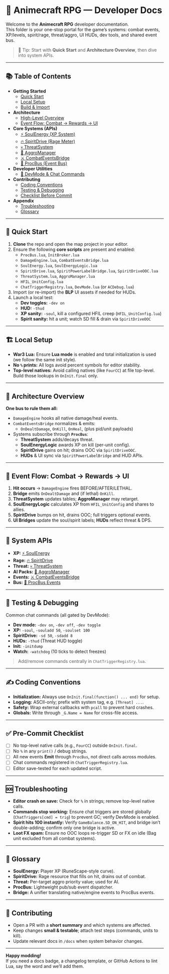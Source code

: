 # 🌌 Animecraft RPG — Developer Docs

Welcome to the **Animecraft RPG** developer documentation.  
This folder is your one-stop portal for the game’s systems: combat events, XP/levels, spirit/rage, threat/aggro, UI HUDs, dev tools, and shared event bus.

> 🧭 Tip: Start with **Quick Start** and **Architecture Overview**, then dive into system APIs.

---

## 📚 Table of Contents

- **Getting Started**
  - [Quick Start](#-quick-start)
  - [Local Setup](#-local-setup)
  - [Build & Import](#-build--import)
- **Architecture**
  - [High-Level Overview](#-architecture-overview)
  - [Event Flow: Combat → Rewards → UI](#-event-flow-combat--rewards--ui)
- **Core Systems (APIs)**
  - [⚡ SoulEnergy (XP System)](./SoulEnergy_API.md)
  - [🔥 SpiritDrive (Rage Meter)](./SpiritDrive_API.md)
  - [💀 ThreatSystem](./ThreatSystem_API.md)
  - [🦾 AggroManager](./AggroManager_API.md)
  - [⚔️ CombatEventsBridge](./CombatEventsBridge_API.md)
  - [🧵 ProcBus (Event Bus)](./ProcBus_Events.md)
- **Developer Utilities**
  - [🧰 DevMode & Chat Commands](./DevMode_Guide.md)
- **Contributing**
  - [Coding Conventions](#-coding-conventions)
  - [Testing & Debugging](#-testing--debugging)
  - [Checklist Before Commit](#-pre-commit-checklist)
- **Appendix**
  - [Troubleshooting](#-troubleshooting)
  - [Glossary](#-glossary)

---

## 🚀 Quick Start

1. **Clone** the repo and open the map project in your editor.
2. Ensure the following **core scripts** are present and enabled:
   - `ProcBus.lua`, `InitBroker.lua`
   - `DamageEngine.lua`, `CombatEventsBridge.lua`
   - `SoulEnergy.lua`, `SoulEnergyLogic.lua`
   - `SpiritDrive.lua`, `SpiritPowerLabelBridge.lua`, `SpiritDriveOOC.lua`
   - `ThreatSystem.lua`, `AggroManager.lua`
   - `HFIL_UnitConfig.lua`
   - `ChatTriggerRegistry.lua`, `DevMode.lua` (or `ACDebug.lua`)
3. Import (or re-import) the **BLP** UI assets if needed for HUDs.
4. Launch a local test:
   - **Dev toggles:** `-dev on`
   - **HUD:** `-thud`
   - **XP sanity:** `-soul`, kill a configured HFIL creep (`HFIL_UnitConfig.lua`)
   - **Spirit sanity:** hit a unit; watch SD fill & drain via `SpiritDriveOOC`

---

## 🏗 Local Setup

- **War3 Lua:** Ensure **Lua mode** is enabled and total initialization is used (we follow the same init style).
- **No `%` prints:** All logs avoid percent symbols for editor stability.
- **Top-level natives:** Avoid calling natives (like `FourCC`) at file top-level. Build those lookups in `OnInit.final` only.

---

## 🧩 Architecture Overview

**One bus to rule them all:**
- `DamageEngine` hooks all native damage/heal events.
- `CombatEventsBridge` normalizes & emits:
  - `OnDealtDamage`, `OnKill`, `OnHeal`, (plus pid/unit payloads)
- Systems subscribe through **`ProcBus`**:
  - **ThreatSystem** adds/decays threat.
  - **SoulEnergyLogic** awards XP on kill (per-unit config).
  - **SpiritDrive** gains on hit; drains OOC via `SpiritDriveOOC`.
  - **HUDs** & UI sync via `SpiritPowerLabelBridge` and HUD APIs.

---

## 🔀 Event Flow: Combat → Rewards → UI

1. **Hit occurs** → `DamageEngine` fires BEFORE/AFTER/LETHAL.
2. **Bridge** emits `OnDealtDamage` and (if lethal) `OnKill`.
3. **ThreatSystem** updates tables; **AggroManager** may retarget.
4. **SoulEnergyLogic** calculates XP from `HFIL_UnitConfig` and shares to allies.
5. **SpiritDrive** bumps on hit, drains OOC; full triggers optional events.
6. **UI Bridges** update the soul/spirit labels; **HUDs** reflect threat & DPS.

---

## 🧠 System APIs

- **XP:** [⚡ SoulEnergy](./SoulEnergy_API.md)
- **Rage:** [🔥 SpiritDrive](./SpiritDrive_API.md)
- **Threat:** [💀 ThreatSystem](./ThreatSystem_API.md)
- **AI Packs:** [🦾 AggroManager](./AggroManager_API.md)
- **Events:** [⚔️ CombatEventsBridge](./CombatEventsBridge_API.md)
- **Bus:** [🧵 ProcBus Events](./ProcBus_Events.md)

---

## 🧪 Testing & Debugging

Common chat commands (all gated by DevMode):

- **Dev mode:** `-dev on`, `-dev off`, `-dev toggle`
- **XP:** `-soul`, `-souladd 50`, `-soulset 100`
- **SpiritDrive:** `-sd 50`, `-sdadd 8`
- **HUDs:** `-thud` (Threat HUD toggle)
- **Init:** `-initdump`
- **Watch:** `-watchdog` (10 ticks to detect freezes)

> Add/remove commands centrally in `ChatTriggerRegistry.lua`.

---

## ✍️ Coding Conventions

- **Initialization:** Always use `OnInit.final(function() ... end)` for setup.
- **Logging:** ASCII-only; prefix with system tag, e.g. `[Threat] ...`.
- **Safety:** Wrap external callbacks with `pcall` to prevent hard crashes.
- **Globals:** Write through `_G.Name = Name` for cross-file access.

---

## ✅ Pre-Commit Checklist

- [ ] No top-level native calls (e.g., `FourCC`) outside `OnInit.final`.
- [ ] No `%` in any `print()` / debug strings.
- [ ] All new events **Emit** through `ProcBus`, not direct calls across modules.
- [ ] Chat commands registered in `ChatTriggerRegistry.lua`.
- [ ] Editor save-tested for each updated script.

---

## 🆘 Troubleshooting

- **Editor crash on save:** Check for `%` in strings; remove top-level native calls.
- **Commands stop working:** Ensure chat triggers are stored globally (`ChatTriggers[cmd] = trig`) to prevent GC; verify DevMode is enabled.
- **Spirit hits 100 instantly:** Verify `GameBalance.SD_ON_HIT`, and bridge isn’t double-adding; confirm only one bridge is active.
- **Loot FX spam:** Ensure no OOC loops re-trigger SD or FX on idle (Bag unit excluded from all combat systems).

---

## 📗 Glossary

- **SoulEnergy:** Player XP (RuneScape-style curve).
- **SpiritDrive:** Rage resource that fills on hit, drains out of combat.
- **Threat:** Per-target aggro priority value; used for AI.
- **ProcBus:** Lightweight pub/sub event dispatcher.
- **Bridge:** A unifier translating native/engine events to ProcBus events.

---

## 🤝 Contributing

- Open a PR with a **short summary** and which systems are affected.
- Keep changes **small & testable**; attach test steps (commands, units to kill).
- Update relevant docs in `/docs` when system behavior changes.

---

**Happy modding!**  
If you need a docs badge, a changelog template, or GitHub Actions to lint Lua, say the word and we’ll add them.
